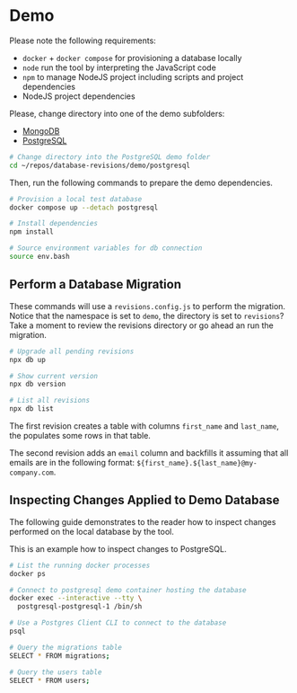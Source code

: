 # Demo

Please note the following requirements:
- `docker` + `docker compose` for provisioning a database locally
- `node` run the tool by interpreting the JavaScript code
- `npm` to manage NodeJS project including scripts and project dependencies
- NodeJS project dependencies

Please, change directory into one of the demo subfolders:
- [MongoDB](./mongodb)
- [PostgreSQL](./postgresql)

```bash
# Change directory into the PostgreSQL demo folder
cd ~/repos/database-revisions/demo/postgresql
```

Then, run the following commands to prepare the demo dependencies.

```bash
# Provision a local test database
docker compose up --detach postgresql

# Install dependencies
npm install

# Source environment variables for db connection
source env.bash
```

## Perform a Database Migration

These commands will use a `revisions.config.js` to perform the migration.
Notice that the namespace is set to `demo`, the directory is set to `revisions`?
Take a moment to review the revisions directory or go ahead an run the migration.


```bash
# Upgrade all pending revisions
npx db up

# Show current version
npx db version

# List all revisions
npx db list
```

The first revision creates a table with columns `first_name` and `last_name`, the populates some rows in that table.

The second revision adds an `email` column and backfills it assuming that all emails are in the following format: `${first_name}.${last_name}@my-company.com`.

## Inspecting Changes Applied to Demo Database

The following guide demonstrates to the reader how to inspect changes performed on the local database by the tool.

This is an example how to inspect changes to PostgreSQL.

```bash
# List the running docker processes
docker ps

# Connect to postgresql demo container hosting the database
docker exec --interactive --tty \
  postgresql-postgresql-1 /bin/sh

# Use a Postgres Client CLI to connect to the database
psql

# Query the migrations table
SELECT * FROM migrations;

# Query the users table
SELECT * FROM users;
```
